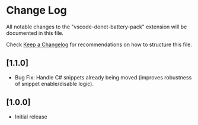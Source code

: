 # Change Log

All notable changes to the "vscode-donet-battery-pack" extension will be documented in this file.

Check [Keep a Changelog](http://keepachangelog.com/) for recommendations on how to structure this file.

## [1.1.0]

- Bug Fix: Handle C# snippets already being moved (improves robustness of snippet enable/disable logic).

## [1.0.0]

- Initial release
